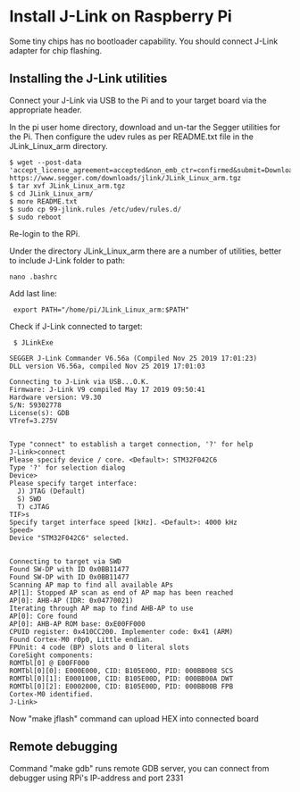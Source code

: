 Install J-Link on Raspberry Pi
===============================

Some tiny chips has no bootloader capability. You should connect J-Link adapter for chip flashing.

## Installing the J-Link utilities

Connect your J-Link via USB to the Pi and to your target board via the appropriate header.

In the pi user home directory, download and un-tar the Segger utilities for the Pi.
Then configure the udev rules as per README.txt file in the JLink_Linux_arm directory.

```
$ wget --post-data 'accept_license_agreement=accepted&non_emb_ctr=confirmed&submit=Download+software' https://www.segger.com/downloads/jlink/JLink_Linux_arm.tgz
$ tar xvf JLink_Linux_arm.tgz
$ cd JLink_Linux_arm/
$ more README.txt
$ sudo cp 99-jlink.rules /etc/udev/rules.d/
$ sudo reboot
```

Re-login to the RPi.

Under the directory JLink_Linux_arm there are a number of utilities, better to include J-Link folder to path:

    nano .bashrc

Add last line:

     export PATH="/home/pi/JLink_Linux_arm:$PATH"

Check if J-Link connected to target:

     $ JLinkExe

```
SEGGER J-Link Commander V6.56a (Compiled Nov 25 2019 17:01:23)
DLL version V6.56a, compiled Nov 25 2019 17:01:03

Connecting to J-Link via USB...O.K.
Firmware: J-Link V9 compiled May 17 2019 09:50:41
Hardware version: V9.30
S/N: 59302778
License(s): GDB
VTref=3.275V


Type "connect" to establish a target connection, '?' for help
J-Link>connect
Please specify device / core. <Default>: STM32F042C6
Type '?' for selection dialog
Device>
Please specify target interface:
  J) JTAG (Default)
  S) SWD
  T) cJTAG
TIF>s
Specify target interface speed [kHz]. <Default>: 4000 kHz
Speed>
Device "STM32F042C6" selected.


Connecting to target via SWD
Found SW-DP with ID 0x0BB11477
Found SW-DP with ID 0x0BB11477
Scanning AP map to find all available APs
AP[1]: Stopped AP scan as end of AP map has been reached
AP[0]: AHB-AP (IDR: 0x04770021)
Iterating through AP map to find AHB-AP to use
AP[0]: Core found
AP[0]: AHB-AP ROM base: 0xE00FF000
CPUID register: 0x410CC200. Implementer code: 0x41 (ARM)
Found Cortex-M0 r0p0, Little endian.
FPUnit: 4 code (BP) slots and 0 literal slots
CoreSight components:
ROMTbl[0] @ E00FF000
ROMTbl[0][0]: E000E000, CID: B105E00D, PID: 000BB008 SCS
ROMTbl[0][1]: E0001000, CID: B105E00D, PID: 000BB00A DWT
ROMTbl[0][2]: E0002000, CID: B105E00D, PID: 000BB00B FPB
Cortex-M0 identified.
J-Link>
```

Now "make jflash" command can upload HEX into connected board

## Remote debugging

Command "make gdb" runs remote GDB server, you can connect from debugger using  RPi's IP-address and port 2331
